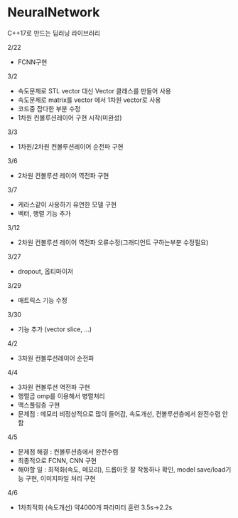 # NeuralNetwork
C++17로 만드는 딥러닝 라이브러리

2/22
  - FCNN구현
  
3/2
  - 속도문제로 STL vector 대신 Vector 클래스를 만들어 사용
  - 속도문제로 matrix를 vector<vector> 에서 1차원 vector로 사용
  - 코드중 잡다한 부분 수정
  - 1차원 컨볼루션레이어 구현 시작(미완성)
  
3/3
  - 1차원/2차원 컨볼루션레이어 순전파 구현

3/6
  - 2차원 컨볼루션 레이어 역전파 구현

3/7
  - 케라스같이 사용하기 유연한 모델 구현
  - 벡터, 행렬 기능 추가
  
3/12
  - 2차원 컨볼루션 레이어 역전파 오류수정(그래디언트 구하는부분 수정필요)

3/27
  - dropout, 옵티마이저 

3/29
  - 매트릭스 기능 수정
  
3/30
  - 기능 추가 (vector slice, ...)

4/2
  - 3차원 컨볼루션레이어 순전파 

4/4
  - 3차원 컨볼루션 역전파 구현
  - 행렬곱 omp를 이용해서 병렬처리
  - 맥스풀링층 구현
  - 문제점 : 메모리 비정상적으로 많이 들어감, 속도개선, 컨볼루션층에서 완전수렴 안함
  
4/5
  - 문제점 해결 : 컨볼루션층에서 완전수렴
  - 최종적으로 FCNN, CNN 구현
  - 해야할 일 : 최적화(속도, 메모리), 드롭아웃 잘 작동하나 확인, model save/load기능 구현, 이미지파일 처리 구현
  
4/6 
  - 1차최적화 (속도개선) 약4000개 파라미터 훈련 3.5s->2.2s
  
  
